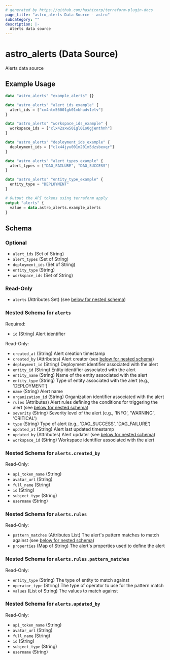 ```yaml
---
# generated by https://github.com/hashicorp/terraform-plugin-docs
page_title: "astro_alerts Data Source - astro"
subcategory: ""
description: |-
  Alerts data source
---
```


# astro_alerts (Data Source)

Alerts data source

## Example Usage

```terraform
data "astro_alerts" "example_alerts" {}

data "astro_alerts" "alert_ids_example" {
  alert_ids = ["cm4ntm56001gk01mbhudv1elv"]
}

data "astro_alerts" "workspace_ids_example" {
  workspace_ids = ["clx42sxw501gl01o0gjenthnh"]
}

data "astro_alerts" "deployment_ids_example" {
  deployment_ids = ["clx44jyu001m201m5dzsbexqr"]
}

data "astro_alerts" "alert_types_example" {
  alert_types = ["DAG_FAILURE", "DAG_SUCCESS"]
}

data "astro_alerts" "entity_type_example" {
  entity_type = "DEPLOYMENT"
}

# Output the API tokens using terraform apply
output "alerts" {
  value = data.astro_alerts.example_alerts
}
```

<!-- schema generated by tfplugindocs -->
## Schema

### Optional

- `alert_ids` (Set of String)
- `alert_types` (Set of String)
- `deployment_ids` (Set of String)
- `entity_type` (String)
- `workspace_ids` (Set of String)

### Read-Only

- `alerts` (Attributes Set) (see [below for nested schema](#nestedatt--alerts))

<a id="nestedatt--alerts"></a>
### Nested Schema for `alerts`

Required:

- `id` (String) Alert identifier

Read-Only:

- `created_at` (String) Alert creation timestamp
- `created_by` (Attributes) Alert creator (see [below for nested schema](#nestedatt--alerts--created_by))
- `deployment_id` (String) Deployment identifier associated with the alert
- `entity_id` (String) Entity identifier associated with the alert
- `entity_name` (String) Name of the entity associated with the alert
- `entity_type` (String) Type of entity associated with the alert (e.g., 'DEPLOYMENT')
- `name` (String) Alert name
- `organization_id` (String) Organization identifier associated with the alert
- `rules` (Attributes) Alert rules defining the conditions for triggering the alert (see [below for nested schema](#nestedatt--alerts--rules))
- `severity` (String) Severity level of the alert (e.g., 'INFO', 'WARNING', 'CRITICAL')
- `type` (String) Type of alert (e.g., 'DAG_SUCCESS', 'DAG_FAILURE')
- `updated_at` (String) Alert last updated timestamp
- `updated_by` (Attributes) Alert updater (see [below for nested schema](#nestedatt--alerts--updated_by))
- `workspace_id` (String) Workspace identifier associated with the alert

<a id="nestedatt--alerts--created_by"></a>
### Nested Schema for `alerts.created_by`

Read-Only:

- `api_token_name` (String)
- `avatar_url` (String)
- `full_name` (String)
- `id` (String)
- `subject_type` (String)
- `username` (String)


<a id="nestedatt--alerts--rules"></a>
### Nested Schema for `alerts.rules`

Read-Only:

- `pattern_matches` (Attributes List) The alert's pattern matches to match against (see [below for nested schema](#nestedatt--alerts--rules--pattern_matches))
- `properties` (Map of String) The alert's properties used to define the alert

<a id="nestedatt--alerts--rules--pattern_matches"></a>
### Nested Schema for `alerts.rules.pattern_matches`

Read-Only:

- `entity_type` (String) The type of entity to match against
- `operator_type` (String) The type of operator to use for the pattern match
- `values` (List of String) The values to match against



<a id="nestedatt--alerts--updated_by"></a>
### Nested Schema for `alerts.updated_by`

Read-Only:

- `api_token_name` (String)
- `avatar_url` (String)
- `full_name` (String)
- `id` (String)
- `subject_type` (String)
- `username` (String)
